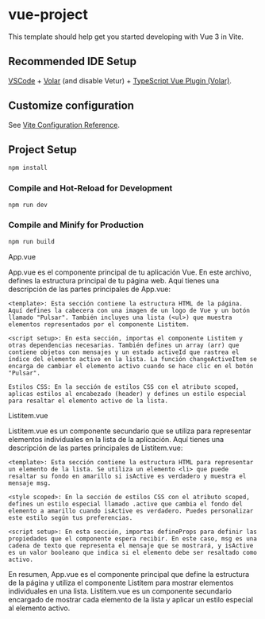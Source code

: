 # vue-project

This template should help get you started developing with Vue 3 in Vite.

## Recommended IDE Setup

[VSCode](https://code.visualstudio.com/) + [Volar](https://marketplace.visualstudio.com/items?itemName=Vue.volar) (and disable Vetur) + [TypeScript Vue Plugin (Volar)](https://marketplace.visualstudio.com/items?itemName=Vue.vscode-typescript-vue-plugin).

## Customize configuration

See [Vite Configuration Reference](https://vitejs.dev/config/).

## Project Setup

```sh
npm install
```

### Compile and Hot-Reload for Development

```sh
npm run dev
```

### Compile and Minify for Production

```sh
npm run build
```
App.vue

App.vue es el componente principal de tu aplicación Vue. En este archivo, defines la estructura principal de tu página web. Aquí tienes una descripción de las partes principales de App.vue:

    <template>: Esta sección contiene la estructura HTML de la página. Aquí defines la cabecera con una imagen de un logo de Vue y un botón llamado "Pulsar". También incluyes una lista (<ul>) que muestra elementos representados por el componente Listitem.

    <script setup>: En esta sección, importas el componente Listitem y otras dependencias necesarias. También defines un array (arr) que contiene objetos con mensajes y un estado activeId que rastrea el índice del elemento activo en la lista. La función changeActiveItem se encarga de cambiar el elemento activo cuando se hace clic en el botón "Pulsar".

    Estilos CSS: En la sección de estilos CSS con el atributo scoped, aplicas estilos al encabezado (header) y defines un estilo especial para resaltar el elemento activo de la lista.

Listitem.vue

Listitem.vue es un componente secundario que se utiliza para representar elementos individuales en la lista de la aplicación. Aquí tienes una descripción de las partes principales de Listitem.vue:

    <template>: Esta sección contiene la estructura HTML para representar un elemento de la lista. Se utiliza un elemento <li> que puede resaltar su fondo en amarillo si isActive es verdadero y muestra el mensaje msg.

    <style scoped>: En la sección de estilos CSS con el atributo scoped, defines un estilo especial llamado .active que cambia el fondo del elemento a amarillo cuando isActive es verdadero. Puedes personalizar este estilo según tus preferencias.

    <script setup>: En esta sección, importas defineProps para definir las propiedades que el componente espera recibir. En este caso, msg es una cadena de texto que representa el mensaje que se mostrará, y isActive es un valor booleano que indica si el elemento debe ser resaltado como activo.

En resumen, App.vue es el componente principal que define la estructura de la página y utiliza el componente Listitem para mostrar elementos individuales en una lista. Listitem.vue es un componente secundario encargado de mostrar cada elemento de la lista y aplicar un estilo especial al elemento activo.

